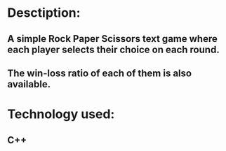 # Desctiption: 
## A simple Rock Paper Scissors text game where each player selects their choice on each round. 
## The win-loss ratio of each of them is also available.
#
# Technology used:
## C++

